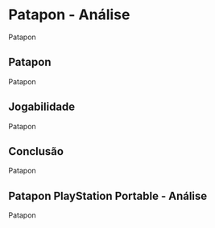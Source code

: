 ---
---

# Patapon - Análise

Patapon

## Patapon

Patapon

## Jogabilidade

Patapon

## Conclusão

Patapon

## Patapon PlayStation Portable - Análise

Patapon

